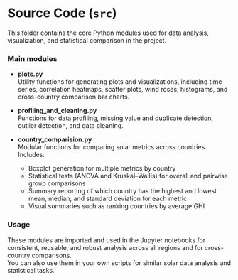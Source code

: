 # Source Code (`src`)

This folder contains the core Python modules used for data analysis, visualization, and statistical comparison in the project.

### Main modules

- **plots.py**  
  Utility functions for generating plots and visualizations, including time series, correlation heatmaps, scatter plots, wind roses, histograms, and cross-country comparison bar charts.

- **profiling_and_cleaning.py**  
  Functions for data profiling, missing value and duplicate detection, outlier detection, and data cleaning.

- **country_comparision.py**  
  Modular functions for comparing solar metrics across countries. Includes:
  - Boxplot generation for multiple metrics by country
  - Statistical tests (ANOVA and Kruskal–Wallis) for overall and pairwise group comparisons
  - Summary reporting of which country has the highest and lowest mean, median, and standard deviation for each metric
  - Visual summaries such as ranking countries by average GHI

### Usage

These modules are imported and used in the Jupyter notebooks for consistent, reusable, and robust analysis across all regions and for cross-country comparisons.  
You can also use them in your own scripts for similar solar data analysis and statistical tasks.